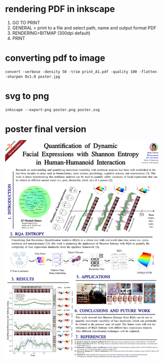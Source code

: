 


# rendering  PDF in inkscape

1. GO TO PRINT
2. GENERAL > print to a file and select path, name and output format PDF
3. RENDERING>BITMAP (300dpi default)
4. PRINT





# converting pdf to image


```
convert -verbose -density 50 -trim print_A1.pdf -quality 100 -flatten -sharpen 0x1.0 poster.jpg
```


# svg to png

```
inkscape --export-png poster.png poster.svg

```


# poster final version

![poster](/docs/poster/main/poster.png)


